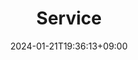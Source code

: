 ---
weight: 999
title: "Service"
description: ""
icon: "article"
date: "2024-01-21T19:36:13+09:00"
lastmod: "2024-01-21T19:36:13+09:00"
draft: true
toc: true
---